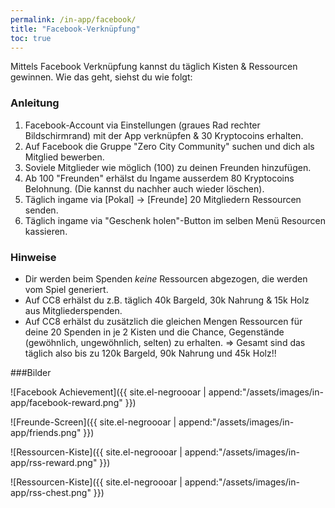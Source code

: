 ```yaml
---
permalink: /in-app/facebook/
title: "Facebook-Verknüpfung"
toc: true
---
```


Mittels Facebook Verknüpfung kannst du täglich Kisten & Ressourcen gewinnen. Wie das geht, siehst du wie folgt:

### Anleitung

1. Facebook-Account via Einstellungen (graues Rad rechter Bildschirmrand) mit der App verknüpfen & 30 Kryptocoins erhalten.
2. Auf Facebook die Gruppe "Zero City Community" suchen und dich als Mitglied bewerben.
3. Soviele Mitglieder wie möglich (100) zu deinen Freunden hinzufügen.
4. Ab 100 "Freunden" erhälst du Ingame ausserdem 80 Kryptocoins Belohnung. (Die kannst du nachher auch wieder löschen).
5. Täglich ingame via [Pokal] -> [Freunde] 20 Mitgliedern Ressourcen senden.
6. Täglich ingame via "Geschenk holen"-Button im selben Menü Resourcen kassieren.


### Hinweise
* Dir werden beim Spenden *keine* Ressourcen abgezogen, die werden vom Spiel generiert.
* Auf CC8 erhälst du z.B. täglich 40k Bargeld, 30k Nahrung & 15k Holz aus Mitgliederspenden.
* Auf CC8 erhälst du zusätzlich die gleichen Mengen Ressourcen für deine 20 Spenden in je 2 Kisten und die Chance, Gegenstände (gewöhnlich, ungewöhnlich, selten) zu erhalten.
=> Gesamt sind das täglich also bis zu 120k Bargeld, 90k Nahrung und 45k Holz!!

###Bilder

![Facebook Achievement]({{ site.el-negroooar | append:"/assets/images/in-app/facebook-reward.png" }})  

![Freunde-Screen]({{ site.el-negroooar | append:"/assets/images/in-app/friends.png" }})  

![Ressourcen-Kiste]({{ site.el-negroooar | append:"/assets/images/in-app/rss-reward.png" }})  

![Ressourcen-Kiste]({{ site.el-negroooar | append:"/assets/images/in-app/rss-chest.png" }})

